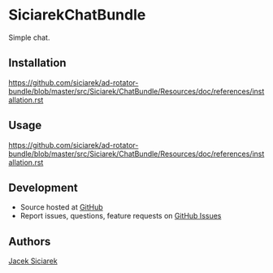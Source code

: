 SiciarekChatBundle
==================

Simple chat.


## Installation

https://github.com/siciarek/ad-rotator-bundle/blob/master/src/Siciarek/ChatBundle/Resources/doc/references/installation.rst


## Usage

https://github.com/siciarek/ad-rotator-bundle/blob/master/src/Siciarek/ChatBundle/Resources/doc/references/installation.rst


## Development

- Source hosted at [GitHub](https://github.com/siciarek/chat-bundle)
- Report issues, questions, feature requests on [GitHub Issues](https://github.com/siciarek/chat-bundle/issues)


## Authors

[Jacek Siciarek](https://github.com/siciarek)

